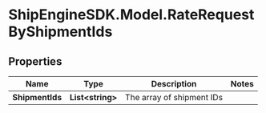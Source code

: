 # ShipEngineSDK.Model.RateRequestByShipmentIds

## Properties

Name | Type | Description | Notes
------------ | ------------- | ------------- | -------------
**ShipmentIds** | **List&lt;string&gt;** | The array of shipment IDs | 

